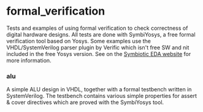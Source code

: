 # formal_verification

Tests and examples of using formal verification to check correctness of digital hardware designs. All tests are done with SymbiYosys, a free formal verification tool based on Yosys. Some examples use the VHDL/SystemVerilog parser plugin by Verific which isn't free SW and nit included in the free Yosys version. See on the [Symbiotic EDA website](https://www.symbioticeda.com) for more information. 

### alu
A simple ALU design in VHDL, together with a formal testbench written in SystemVerilog. The testbench contains various simple properties for assert & cover directives which are proved with the SymbiYosys tool.